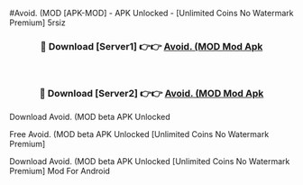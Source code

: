#Avoid. (MOD [APK-MOD] - APK Unlocked - [Unlimited Coins No Watermark Premium] 5rsiz



<div align="center">

<h3>🔴 Download [Server1] 👉👉 <a href="https://momento.my/?title=Avoid._(MOD">Avoid. (MOD Mod Apk</a></h3><br>

<h3>🔴 Download [Server2] 👉👉 <a href="https://momento.my/?title=Avoid._(MOD">Avoid. (MOD Mod Apk</a></h3>
</div>



Download Avoid. (MOD beta APK Unlocked

Free Avoid. (MOD beta APK Unlocked [Unlimited Coins No Watermark Premium]

Download Avoid. (MOD beta APK Unlocked [Unlimited Coins No Watermark Premium] Mod For Android
